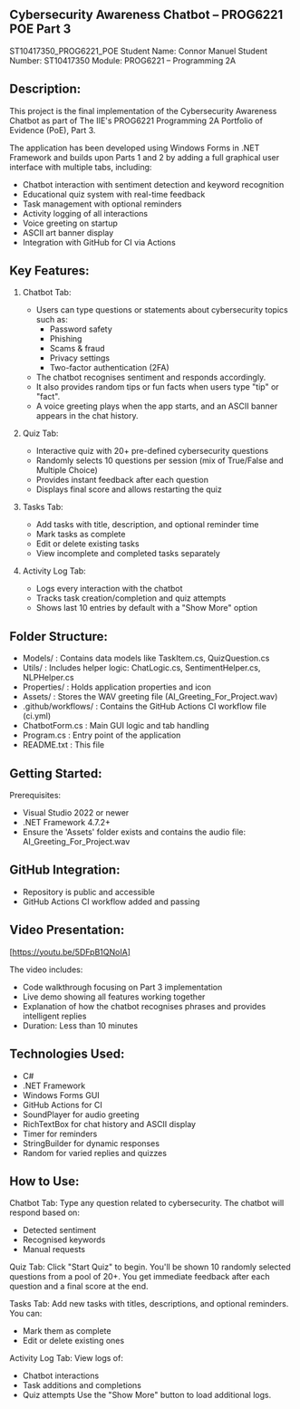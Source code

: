 Cybersecurity Awareness Chatbot – PROG6221 POE Part 3
-----------------------------------------------------

ST10417350_PROG6221_POE
Student Name: Connor Manuel
Student Number: ST10417350
Module: PROG6221 – Programming 2A

Description:
------------
This project is the final implementation of the Cybersecurity Awareness Chatbot as part of The IIE's 
PROG6221 Programming 2A Portfolio of Evidence (PoE), Part 3.

The application has been developed using Windows Forms in .NET Framework and builds upon Parts 1 and 2 
by adding a full graphical user interface with multiple tabs, including:

- Chatbot interaction with sentiment detection and keyword recognition
- Educational quiz system with real-time feedback
- Task management with optional reminders
- Activity logging of all interactions
- Voice greeting on startup
- ASCII art banner display
- Integration with GitHub for CI via Actions

Key Features:
-------------
1. Chatbot Tab:
   - Users can type questions or statements about cybersecurity topics such as:
     * Password safety
     * Phishing
     * Scams & fraud
     * Privacy settings
     * Two-factor authentication (2FA)
   - The chatbot recognises sentiment and responds accordingly.
   - It also provides random tips or fun facts when users type "tip" or "fact".
   - A voice greeting plays when the app starts, and an ASCII banner appears in the chat history.

2. Quiz Tab:
   - Interactive quiz with 20+ pre-defined cybersecurity questions
   - Randomly selects 10 questions per session (mix of True/False and Multiple Choice)
   - Provides instant feedback after each question
   - Displays final score and allows restarting the quiz

3. Tasks Tab:
   - Add tasks with title, description, and optional reminder time
   - Mark tasks as complete
   - Edit or delete existing tasks
   - View incomplete and completed tasks separately

4. Activity Log Tab:
   - Logs every interaction with the chatbot
   - Tracks task creation/completion and quiz attempts
   - Shows last 10 entries by default with a "Show More" option

Folder Structure:
-----------------
- Models/               : Contains data models like TaskItem.cs, QuizQuestion.cs
- Utils/                : Includes helper logic: ChatLogic.cs, SentimentHelper.cs, NLPHelper.cs
- Properties/            : Holds application properties and icon
- Assets/               : Stores the WAV greeting file (AI_Greeting_For_Project.wav)
- .github/workflows/    : Contains the GitHub Actions CI workflow file (ci.yml)
- ChatbotForm.cs        : Main GUI logic and tab handling
- Program.cs            : Entry point of the application
- README.txt            : This file

Getting Started:
----------------
Prerequisites:
- Visual Studio 2022 or newer
- .NET Framework 4.7.2+
- Ensure the 'Assets' folder exists and contains the audio file: AI_Greeting_For_Project.wav

GitHub Integration:
-------------------
- Repository is public and accessible
- GitHub Actions CI workflow added and passing

Video Presentation:
--------------------
[https://youtu.be/5DFpB1QNoIA]

The video includes:
- Code walkthrough focusing on Part 3 implementation
- Live demo showing all features working together
- Explanation of how the chatbot recognises phrases and provides intelligent replies
- Duration: Less than 10 minutes

Technologies Used:
------------------
- C#
- .NET Framework
- Windows Forms GUI
- GitHub Actions for CI
- SoundPlayer for audio greeting
- RichTextBox for chat history and ASCII display
- Timer for reminders
- StringBuilder for dynamic responses
- Random for varied replies and quizzes

How to Use:
-----------
Chatbot Tab:
Type any question related to cybersecurity. The chatbot will respond based on:
- Detected sentiment 
- Recognised keywords 
- Manual requests 

Quiz Tab:
Click "Start Quiz" to begin. You'll be shown 10 randomly selected questions from a pool of 20+. 
You get immediate feedback after each question and a final score at the end.

Tasks Tab:
Add new tasks with titles, descriptions, and optional reminders. You can:
- Mark them as complete
- Edit or delete existing ones

Activity Log Tab:
View logs of:
- Chatbot interactions
- Task additions and completions
- Quiz attempts
Use the "Show More" button to load additional logs.

